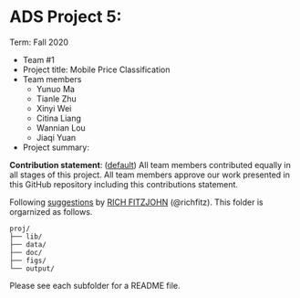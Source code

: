 # ADS Project 5: 

Term: Fall 2020

+ Team #1
+ Project title: Mobile Price Classification
+ Team members
	+ Yunuo Ma
	+ Tianle Zhu
	+ Xinyi Wei
	+ Citina Liang
	+ Wannian Lou
	+ Jiaqi Yuan 
+ Project summary: 
	
**Contribution statement**: ([default](doc/a_note_on_contributions.md)) All team members contributed equally in all stages of this project. All team members approve our work presented in this GitHub repository including this contributions statement. 

Following [suggestions](http://nicercode.github.io/blog/2013-04-05-projects/) by [RICH FITZJOHN](http://nicercode.github.io/about/#Team) (@richfitz). This folder is orgarnized as follows.

```
proj/
├── lib/
├── data/
├── doc/
├── figs/
└── output/
```

Please see each subfolder for a README file.

